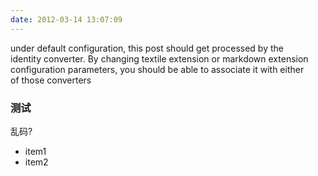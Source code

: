 ```yaml
---
date: 2012-03-14 13:07:09
---
```


under default configuration, this post should get processed by the  
identity converter. By changing textile extension or markdown extension  
configuration parameters, you should be able to associate it with either  
of those converters  

### 测试

乱码?

* item1
* item2
